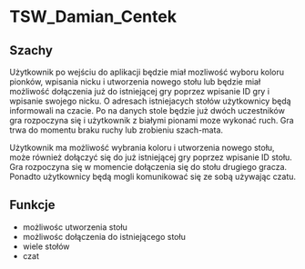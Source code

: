 # TSW_Damian_Centek
## Szachy

Użytkownik po wejściu do aplikacji będzie miał mozliwość wyboru koloru pionków, wpisania nicku i utworzenia nowego stołu lub będzie miał możliwość dołączenia już do istniejącej gry poprzez wpisanie ID gry i wpisanie swojego nicku. O adresach istniejacych stołów użytkownicy będą informowali na czacie. Po na danych stole będzie już dwóch uczestników
gra rozpoczyna się i użytkownik z białymi pionami moze wykonać ruch.
Gra trwa do momentu braku ruchy lub zrobieniu szach-mata.

Użytkownik ma możliwość wybrania koloru i utworzenia nowego stołu, może również dołączyć się do już istniejącej gry poprzez wpisanie ID stołu. Gra rozpoczyna się w momencie dołączenia się do stołu drugiego gracza. Ponadto użytkownicy będą mogli komunikować się ze sobą używając czatu. 

## Funkcje
- możliwośc utworzenia stołu
- możliwośc dołączenia do istniejącego stołu
- wiele stołów
- czat







